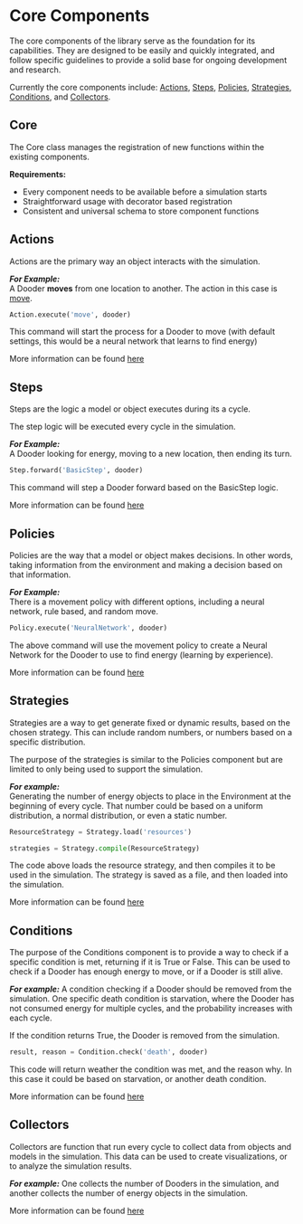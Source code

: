 # Core Components

The core components of the library serve as the foundation for its capabilities. They are designed to be easily and quickly integrated, and follow specific guidelines to provide a solid base for ongoing development and research.

Currently the core components include: [Actions](#Actions), [Steps](#Steps), [Policies](#Policies), [Strategies](#Strategies), [Conditions](#Conditions), and [Collectors](#Collectors).

## Core

The Core class manages the registration of new functions within the existing components.

**Requirements:**

- Every component needs to be available before a simulation starts
- Straightforward usage with decorator based registration
- Consistent and universal schema to store component functions

## Actions

Actions are the primary way an object interacts with the simulation.

***For Example:***  
A Dooder **moves** from one location to another. The action in this case is [move](https://github.com/csmangum/Dooders/blob/main/sdk/actions/move.py).

```python
Action.execute('move', dooder)
```

This command will start the process for a Dooder to move (with default settings, this would be a neural network that learns to find energy)

More information can be found [here](https://github.com/csmangum/Dooders/blob/main/docs/Actions.md)

## Steps

Steps are the logic a model or object executes during its a cycle.

The step logic will be executed every cycle in the simulation.

***For Example:***  
A Dooder looking for energy, moving to a new location, then ending its turn.

```python
Step.forward('BasicStep', dooder)
```

This command will step a Dooder forward based on the BasicStep logic.

More information can be found [here](https://github.com/csmangum/Dooders/blob/main/docs/Steps.md)

## Policies

Policies are the way that a model or object makes decisions. In other words, taking information from the environment and making a decision based on that information.

***For Example:***  
There is a movement policy with different options, including a neural network, rule based, and random move.

```python
Policy.execute('NeuralNetwork', dooder)
```

The above command will use the movement policy to create a Neural Network for the Dooder to use to find energy (learning by experience).

More information can be found [here](https://github.com/csmangum/Dooders/blob/main/docs/Policies.md)

## Strategies

Strategies are a way to get generate fixed or dynamic results, based on the chosen strategy. This can include random numbers, or numbers based on a specific distribution.

The purpose of the strategies is similar to the Policies component but are limited to only being used to support the simulation.

***For example:***  
Generating the number of energy objects to place in the Environment at the beginning of every cycle. That number could be based on a uniform distribution, a normal distribution, or even a static number.

```python
ResourceStrategy = Strategy.load('resources')

strategies = Strategy.compile(ResourceStrategy)
```

The code above loads the resource strategy, and then compiles it to be used in the simulation. The strategy is saved as a file, and then loaded into the simulation.

More information can be found [here](https://github.com/csmangum/Dooders/blob/main/docs/Strategies.md)

## Conditions

The purpose of the Conditions component is to provide a way to check if a specific condition is met, returning if it is True or False. This can be used to check if a Dooder has enough energy to move, or if a Dooder is still alive.

***For example:***
A condition checking if a Dooder should be removed from the simulation. One specific death condition is starvation, where the Dooder has not consumed energy for multiple cycles, and the probability increases with each cycle.

If the condition returns True, the Dooder is removed from the simulation.

```python
result, reason = Condition.check('death', dooder)
```

This code will return weather the condition was met, and the reason why. In this case it could be based on starvation, or another death condition.

More information can be found [here](https://github.com/csmangum/Dooders/blob/main/docs/Conditions.md)

## Collectors

Collectors are function that run every cycle to collect data from objects and models in the simulation. This data can be used to create visualizations, or to analyze the simulation results.

***For example:***
One collects the number of Dooders in the simulation, and another collects the number of energy objects in the simulation.

More information can be found [here](https://github.com/csmangum/Dooders/blob/main/docs/Collectors.md)
